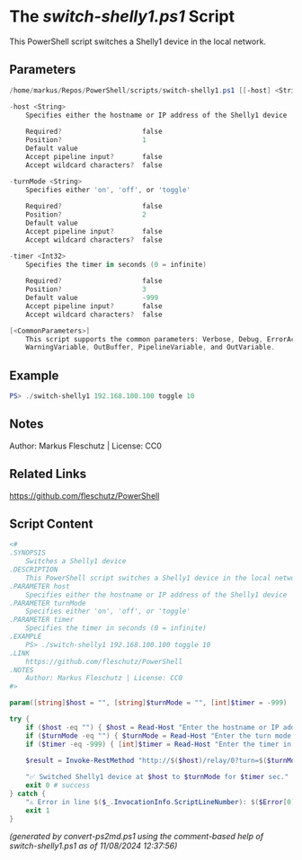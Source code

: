 The *switch-shelly1.ps1* Script
===========================

This PowerShell script switches a Shelly1 device in the local network.

Parameters
----------
```powershell
/home/markus/Repos/PowerShell/scripts/switch-shelly1.ps1 [[-host] <String>] [[-turnMode] <String>] [[-timer] <Int32>] [<CommonParameters>]

-host <String>
    Specifies either the hostname or IP address of the Shelly1 device
    
    Required?                    false
    Position?                    1
    Default value                
    Accept pipeline input?       false
    Accept wildcard characters?  false

-turnMode <String>
    Specifies either 'on', 'off', or 'toggle'
    
    Required?                    false
    Position?                    2
    Default value                
    Accept pipeline input?       false
    Accept wildcard characters?  false

-timer <Int32>
    Specifies the timer in seconds (0 = infinite)
    
    Required?                    false
    Position?                    3
    Default value                -999
    Accept pipeline input?       false
    Accept wildcard characters?  false

[<CommonParameters>]
    This script supports the common parameters: Verbose, Debug, ErrorAction, ErrorVariable, WarningAction, 
    WarningVariable, OutBuffer, PipelineVariable, and OutVariable.
```

Example
-------
```powershell
PS> ./switch-shelly1 192.168.100.100 toggle 10

```

Notes
-----
Author: Markus Fleschutz | License: CC0

Related Links
-------------
https://github.com/fleschutz/PowerShell

Script Content
--------------
```powershell
<#
.SYNOPSIS
	Switches a Shelly1 device 
.DESCRIPTION
	This PowerShell script switches a Shelly1 device in the local network.
.PARAMETER host
	Specifies either the hostname or IP address of the Shelly1 device
.PARAMETER turnMode
	Specifies either 'on', 'off', or 'toggle'
.PARAMETER timer
	Specifies the timer in seconds (0 = infinite)
.EXAMPLE
	PS> ./switch-shelly1 192.168.100.100 toggle 10
.LINK
	https://github.com/fleschutz/PowerShell
.NOTES
	Author: Markus Fleschutz | License: CC0
#>

param([string]$host = "", [string]$turnMode = "", [int]$timer = -999)

try {
	if ($host -eq "") { $host = Read-Host "Enter the hostname or IP address of the Shelly1 device" }
	if ($turnMode -eq "") { $turnMode = Read-Host "Enter the turn mode (on/off/toggle)" }
	if ($timer -eq -999) { [int]$timer = Read-Host "Enter the timer in seconds (0=endless)" }

	$result = Invoke-RestMethod "http://$($host)/relay/0?turn=$($turnMode)&timer=$($timer)"
	
	"✅ Switched Shelly1 device at $host to $turnMode for $timer sec."
	exit 0 # success
} catch {
	"⚠️ Error in line $($_.InvocationInfo.ScriptLineNumber): $($Error[0])"
	exit 1
}
```

*(generated by convert-ps2md.ps1 using the comment-based help of switch-shelly1.ps1 as of 11/08/2024 12:37:56)*
